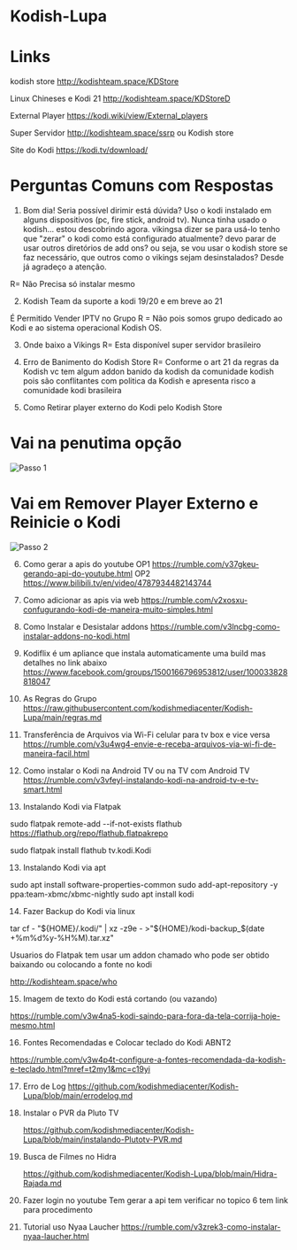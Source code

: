 # Kodish-Lupa

# Links

kodish store 
http://kodishteam.space/KDStore

Linux Chineses e Kodi 21
http://kodishteam.space/KDStoreD

External Player 
https://kodi.wiki/view/External_players

Super Servidor
http://kodishteam.space/ssrp 
ou Kodish store

Site do Kodi 
https://kodi.tv/download/

# Perguntas Comuns com Respostas

1) Bom  dia! Seria possível dirimir está dúvida? Uso o kodi instalado em alguns  dispositivos (pc, fire stick, android tv). Nunca tinha usado o  kodish... estou descobrindo agora. vikingsa dizer se para usá-lo tenho  que "zerar" o kodi como está configurado atualmente?  devo parar de usar outros diretórios de add ons? ou seja, se vou usar o  kodish store se faz necessário, que outros como o vikings sejam  desinstalados? Desde já agradeço a atenção.

R= Não Precisa só instalar mesmo

2) Kodish Team da suporte a kodi 19/20 e em breve ao 21

É Permitido Vender IPTV no Grupo 
R = Não pois somos grupo dedicado ao Kodi e ao sistema operacional Kodish OS.

3) Onde baixo a Vikings
R= Esta disponível super servidor brasileiro

4) Erro de Banimento do Kodish Store
R= Conforme o art 21 da regras da Kodish vc tem algum addon banido da kodish da comunidade kodish pois são conflitantes com politica da Kodish e apresenta risco a comunidade kodi brasileira

5) Como Retirar player externo do Kodi pelo Kodish Store

# Vai na penutima opção
![Passo 1](https://img001.prntscr.com/file/img001/gOOpK0mDTdCUuUNitmDZ-Q.png)

# Vai em Remover Player Externo e Reinicie o Kodi
![Passo 2](https://img001.prntscr.com/file/img001/gJAvUVDiTSmCOYflL4DhWA.png)
     
6) Como gerar a apis do youtube
     OP1 
   https://rumble.com/v37gkeu-gerando-api-do-youtube.html
     OP2
   https://www.bilibili.tv/en/video/4787934482143744
   
8) Como adicionar as apis via web
   https://rumble.com/v2xosxu-confugurando-kodi-de-maneira-muito-simples.html

9) Como Instalar e Desistalar addons
https://rumble.com/v3lncbg-como-instalar-addons-no-kodi.html

10) Kodiflix é um apliance que instala automaticamente uma build mas detalhes no link abaixo
https://www.facebook.com/groups/1500166796953812/user/100033828818047

11) As Regras do Grupo
https://raw.githubusercontent.com/kodishmediacenter/Kodish-Lupa/main/regras.md

12) Transferência de Arquivos via Wi-Fi celular para tv box e vice versa
https://rumble.com/v3u4wg4-envie-e-receba-arquivos-via-wi-fi-de-maneira-facil.html

13) Como instalar o Kodi na Android TV ou na TV com Android TV
https://rumble.com/v3vfeyl-instalando-kodi-na-android-tv-e-tv-smart.html


12) Instalando Kodi via Flatpak 

sudo flatpak remote-add --if-not-exists flathub https://flathub.org/repo/flathub.flatpakrepo

sudo flatpak install flathub tv.kodi.Kodi

13) Instalando Kodi via apt

sudo apt install software-properties-common
sudo add-apt-repository -y ppa:team-xbmc/xbmc-nightly
sudo apt install kodi

14) Fazer Backup do Kodi via linux

tar cf - "${HOME}/.kodi/" | xz -z9e - >"${HOME}/kodi-backup_$(date +%m%d%y-%H%M).tar.xz"

Usuarios do Flatpak tem usar um addon chamado who pode ser obtido baixando ou colocando 
a fonte no kodi

http://kodishteam.space/who

15) Imagem de texto do Kodi está cortando (ou vazando)
    
https://rumble.com/v3w4na5-kodi-saindo-para-fora-da-tela-corrija-hoje-mesmo.html

16) Fontes Recomendadas e Colocar teclado do Kodi ABNT2
    
https://rumble.com/v3w4p4t-configure-a-fontes-recomendada-da-kodish-e-teclado.html?mref=t2my1&mc=c19yi

17) Erro  de Log
  https://github.com/kodishmediacenter/Kodish-Lupa/blob/main/errodelog.md

18) Instalar o PVR da Pluto TV

    https://github.com/kodishmediacenter/Kodish-Lupa/blob/main/instalando-Plutotv-PVR.md

19) Busca de Filmes no Hidra

    https://github.com/kodishmediacenter/Kodish-Lupa/blob/main/Hidra-Rajada.md 

20) Fazer login no youtube
Tem gerar a api tem verificar no topico 6 tem link para procedimento

21) Tutorial uso Nyaa Laucher
     https://rumble.com/v3zrek3-como-instalar-nyaa-laucher.html
    
